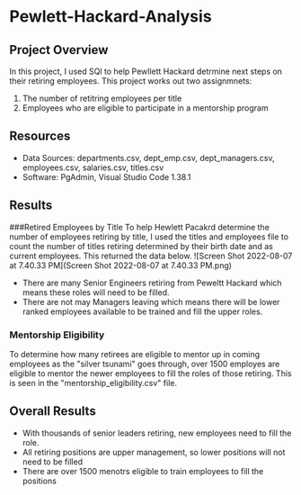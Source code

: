 # Pewlett-Hackard-Analysis

## Project Overview
In this project, I used SQl to help Pewllett Hackard detrmine next steps on their retiring employees. This project works out two assignmnets:

1. The number of retitring employees per title
2. Employees who are eligible to participate in a mentorship program

## Resources
- Data Sources: departments.csv, dept_emp.csv, dept_managers.csv, employees.csv, salaries.csv, titles.csv
- Software: PgAdmin, Visual Studio Code 1.38.1

## Results

###Retired Employees by Title
To help Hewlett Pacakrd determine the number of employees retiring by title, I used the titles and employees file to count the number of titles retiring determined by their birth date and as current employees. This returned the data below.
![Screen Shot 2022-08-07 at 7.40.33 PM](Screen Shot 2022-08-07 at 7.40.33 PM.png)

- There are many Senior Engineers retiring from Peweltt Hackard which means these roles will need to be filled.
- There are not may Managers leaving which means there will be lower ranked employees available to be trained and fill the upper roles.

### Mentorship Eligibility
To determine how many retirees are eligible to mentor up in coming employees as the "silver tsunami" goes through, over 1500 employes are eligible to mentor the newer employees to fill the roles of those retiring. This is seen in the "mentorship_eligibility.csv" file.
## Overall Results

- With thousands of senior leaders retiring, new employees need to fill the role.
- All retiring positions are upper management, so lower positions will not need to be filled
- There are over 1500 menotrs eligible to train employees to fill the positions
  
